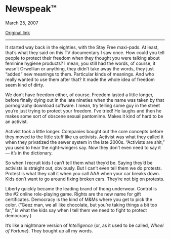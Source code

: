 Newspeak™
=========

March 25, 2007

[Original link](http://www.aaronsw.com/weblog/newspeaktm)

* * * * *

It started way back in the eighties, with the Stay Free maxi-pads. At
least, that’s what they said on this TV documentary I saw once. How
could you tell people to protect their freedom when they thought you
were talking about feminine hygiene products? I mean, you still had the
words, of course, it wasn’t Orwellian or anything, they didn’t take away
the words, they just “added” new meanings to them. Particular kinds of
meanings. And who really wanted to use them after that? It made the
whole idea of freedom seem kind of dirty.

We don’t have freedom either, of course. Freedom lasted a little longer,
before finally dying out in the late nineties when the name was taken by
that pornography download software. I mean, try telling some guy in the
street you’re just trying to protect your freedom. I’ve tried! He laughs
and then he makes some sort of obscene sexual pantomime. Makes it kind
of hard to be an activist.

Activist took a little longer. Companies bought out the core concepts
before they moved to the little stuff like us activists. Activist was
what they called it when they privatized the sewer system in the late
2000s. “Activists are shit,” you used to hear the right-wingers say. Now
they don’t even need to say it — it’s in the dictionary.

So when I recruit kids I can’t tell them what they’d be. Saying they’d
be activists is straight out, obviously. But I can’t even tell them we
do protests. Protest is what they call it when you call AAA when your
car breaks down. Kids don’t want to go around fixing broken cars.
They’re not big on protests.

Liberty quickly became the leading brand of thong underwear. Control is
the \#2 online role-playing game. Rights are the new name for gift
certificates. Democracy is the kind of M&Ms where you get to pick the
color. (“Geez man, we all like chocolate, but you’re taking things a bit
too far,” is what the kids say when I tell them we need to fight to
protect democracy.)

It’s like a nightmare version of *Intelligence* (or, as it used to be
called, *Wheel of Fortune*). They bought up all my words.
